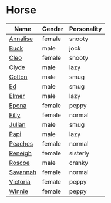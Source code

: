# Horse

|Name|Gender|Personality|
|---|---|---|
|[Annalise](github.com/lindsaygelle/animalcrossing/villager/horse/annalise)|female|snooty|
|[Buck](github.com/lindsaygelle/animalcrossing/villager/horse/buck)|male|jock|
|[Cleo](github.com/lindsaygelle/animalcrossing/villager/horse/cleo)|female|snooty|
|[Clyde](github.com/lindsaygelle/animalcrossing/villager/horse/clyde)|male|lazy|
|[Colton](github.com/lindsaygelle/animalcrossing/villager/horse/colton)|male|smug|
|[Ed](github.com/lindsaygelle/animalcrossing/villager/horse/ed)|male|smug|
|[Elmer](github.com/lindsaygelle/animalcrossing/villager/horse/elmer)|male|lazy|
|[Epona](github.com/lindsaygelle/animalcrossing/villager/horse/epona)|female|peppy|
|[Filly](github.com/lindsaygelle/animalcrossing/villager/horse/filly)|female|normal|
|[Julian](github.com/lindsaygelle/animalcrossing/villager/horse/julian)|male|smug|
|[Papi](github.com/lindsaygelle/animalcrossing/villager/horse/papi)|male|lazy|
|[Peaches](github.com/lindsaygelle/animalcrossing/villager/horse/peaches)|female|normal|
|[Reneigh](github.com/lindsaygelle/animalcrossing/villager/horse/reneigh)|female|sisterly|
|[Roscoe](github.com/lindsaygelle/animalcrossing/villager/horse/roscoe)|male|cranky|
|[Savannah](github.com/lindsaygelle/animalcrossing/villager/horse/savannah)|female|normal|
|[Victoria](github.com/lindsaygelle/animalcrossing/villager/horse/victoria)|female|peppy|
|[Winnie](github.com/lindsaygelle/animalcrossing/villager/horse/winnie)|female|peppy|
